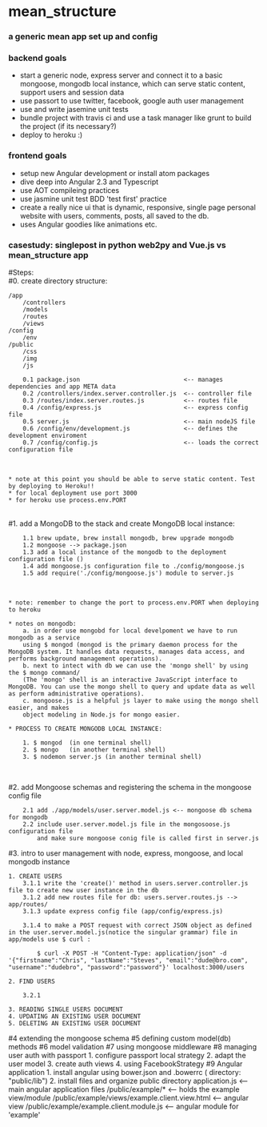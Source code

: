 # mean_structure
### a generic mean app set up and config
### backend goals
- start a generic node, express server and connect it to a basic mongoose, mongodb local instance, which can serve static content, support users and session data
- use passort to use twitter, facebook, google auth user management
- use  and write jasemine unit tests
- bundle project with travis ci and use a task manager like grunt to build the project (if its necessary?)
- deploy to heroku :)

### frontend goals
- setup new Angular development or install atom packages
- dive deep into Angular 2.3 and Typescript
- use AOT compileing practices
- use jasmine unit test BDD 'test first' practice
- create a really nice ui that is dynamic, responsive, single page personal website with users, comments, posts, all saved to the db.
- uses Angular goodies like animations etc.


### casestudy: singlepost in python web2py and Vue.js vs mean_structure app

#Steps:<br />
#0. create directory structure:

    /app
        /controllers
        /models
        /routes
        /views
    /config
        /env
    /public
        /css
        /img
        /js

        0.1 package.json                             <-- manages dependencies and app META data
        0.2 /controllers/index.server.controller.js  <-- controller file
        0.3 /routes/index.server.routes.js           <-- routes file
        0.4 /config/express.js                       <-- express config file
        0.5 server.js                                <-- main nodeJS file
        0.6 /config/env/development.js               <-- defines the development enviroment
        0.7 /config/config.js                        <-- loads the correct configuration file
<br />

    * note at this point you should be able to serve static content. Test by deploying to Heroku!!
    * for local deployment use port 3000
    * for heroku use process.env.PORT

<br />
#1. add a MongoDB to the stack and create MongoDB local instance:

        1.1 brew update, brew install mongodb, brew upgrade mongodb
        1.2 mongoose --> package.json
        1.3 add a local instance of the mongodb to the deployment configuration file ()
        1.4 add mongoose.js configuration file to ./config/mongoose.js
        1.5 add require('./config/mongoose.js') module to server.js
<br />

    * note: remember to change the port to process.env.PORT when deploying to heroku

    * notes on mongodb:
        a. in order use mongobd for local develpoment we have to run mongodb as a service
        using $ mongod (mongod is the primary daemon process for the MongoDB system. It handles data requests, manages data access, and performs background management operations).
        b. next to intect with db we can use the 'mongo shell' by using the $ mongo command/
        (The 'mongo' shell is an interactive JavaScript interface to MongoDB. You can use the mongo shell to query and update data as well as perform administrative operations).
        c. mongoose.js is a helpful js layer to make using the mongo shell easier, and makes
        object modeling in Node.js for mongo easier.

    * PROCESS TO CREATE MONGODB LOCAL INSTANCE:

        1. $ mongod  (in one terminal shell)
        2. $ mongo   (in another terminal shell)
        3. $ nodemon server.js (in another terminal shell)   

<br />    

#2. add Mongoose schemas and registering the schema in the mongoose config file

        2.1 add ./app/models/user.server.model.js <-- mongoose db schema for mongodb
        2.2 include user.server.model.js file in the mongosoose.js configuration file
            and make sure mongoose conig file is called first in server.js

#3.  intro to user management with node, express, mongoose, and local mongodb instance

    1. CREATE USERS
        3.1.1 write the 'create()' method in users.server.controller.js file to create new user instance in the db
        3.1.2 add new routes file for db: users.server.routes.js --> app/routes/  
        3.1.3 update express config file (app/config/express.js)

        3.1.4 to make a POST request with correct JSON object as defined in the user.server.model.js(notice the singular grammar) file in app/models use $ curl :

            $ curl -X POST -H "Content-Type: application/json" -d '{"firstname":"Chris", "lastName":"Steves", "email":"dude@bro.com", "username":"dudebro", "password":"password"}' localhost:3000/users

    2. FIND USERS

        3.2.1

    3. READING SINGLE USERS DOCUMENT
    4. UPDATING AN EXISTING USER DOCUMENT
    5. DELETING AN EXISTING USER DOCUMENT    

#4 extending the mongoose schema
#5 defining custom model(db) methods
#6 model validation
#7 using mongoose middleware
#8 managing user auth with passport
    1. configure passport local strategy
    2. adapt the user model
    3. create auth views
    4. using FacebookStrategy
#9 Angular application
    1. install angular using bower.json and .bowerrc ( directory: "public/lib")
    2. install files and organize public directory
        application.js    <-- main angular application files
        /public/example/* <-- holds the example view/module
        /public/example/views/example.client.view.html <-- angular view
        /public/example/example.client.module.js <-- angular module for 'example' 
